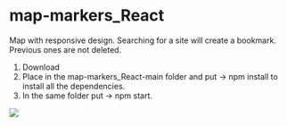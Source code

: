 # map-markers_React
Map with responsive design.
Searching for a site will create a bookmark. Previous ones are not deleted.
 
 
1. Download
2. Place in the map-markers_React-main folder and put -> npm install to install all the dependencies.
3. In the same folder put -> npm start.


<div classname="center">
<img src="https://i.ibb.co/rw3tXXW/pruebafront.jpg" >
</div>
